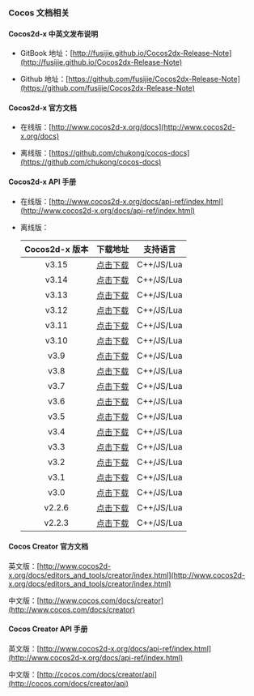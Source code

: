 ### Cocos 文档相关

#### Cocos2d-x 中英文发布说明

* GitBook 地址：[http://fusijie.github.io/Cocos2dx-Release-Note](http://fusijie.github.io/Cocos2dx-Release-Note)

* Github 地址：[https://github.com/fusijie/Cocos2dx-Release-Note](https://github.com/fusijie/Cocos2dx-Release-Note)

#### Cocos2d-x 官方文档

* 在线版：[http://www.cocos2d-x.org/docs](http://www.cocos2d-x.org/docs)

* 离线版：[https://github.com/chukong/cocos-docs](https://github.com/chukong/cocos-docs)

#### Cocos2d-x API 手册

* 在线版：[http://www.cocos2d-x.org/docs/api-ref/index.html](http://www.cocos2d-x.org/docs/api-ref/index.html)

* 离线版：
	
	| Cocos2d-x 版本 | 下载地址 | 支持语言 |
	|:---:|:---:|:---:|
	|v3.15		|[点击下载](https://pan.baidu.com/s/1gfimQxP) | C++/JS/Lua |
	|v3.14		|[点击下载](https://pan.baidu.com/s/1jHVV1dG) | C++/JS/Lua |
	|v3.13		|[点击下载](https://pan.baidu.com/s/1boJs9zx) | C++/JS/Lua |
	|v3.12		|[点击下载](https://pan.baidu.com/s/1dEI82UP) | C++/JS/Lua |
	|v3.11		|[点击下载](https://pan.baidu.com/s/1nvp2iz3) | C++/JS/Lua |
	|v3.10		|[点击下载](https://pan.baidu.com/s/1kUfpCmr) | C++/JS/Lua |
	|v3.9		|[点击下载](https://pan.baidu.com/s/1eQRSDH4) | C++/JS/Lua |
	|v3.8		|[点击下载](https://pan.baidu.com/s/1hqXUhdq) | C++/JS/Lua |
	|v3.7		|[点击下载](https://pan.baidu.com/s/1kUuiUJt) | C++/JS/Lua |
	|v3.6		|[点击下载](https://pan.baidu.com/s/1eQEQKrK) | C++/JS/Lua |
	|v3.5		|[点击下载](https://pan.baidu.com/s/1eQjbJ0Y) | C++/JS/Lua |
	|v3.4		|[点击下载](https://pan.baidu.com/s/1kTh3VJT) | C++/JS/Lua |
	|v3.3		|[点击下载](https://pan.baidu.com/s/1qW2WA1A) | C++/JS/Lua |
	|v3.2		|[点击下载](https://pan.baidu.com/s/1kT3ODJx) | C++/JS/Lua |
	|v3.1		|[点击下载](https://pan.baidu.com/s/1bn0Hevt) | C++/JS/Lua |
	|v3.0		|[点击下载](https://pan.baidu.com/s/1gdYBU6n) | C++/JS/Lua |
	|v2.2.6	|[点击下载](https://pan.baidu.com/s/1pJJnFwZ) | C++/JS/Lua |
	|v2.2.3	|[点击下载](https://pan.baidu.com/s/1pKhOXcR) | C++/JS/Lua |

#### Cocos Creator 官方文档

英文版：[http://www.cocos2d-x.org/docs/editors_and_tools/creator/index.html](http://www.cocos2d-x.org/docs/editors_and_tools/creator/index.html)

中文版：[http://www.cocos.com/docs/creator](http://www.cocos.com/docs/creator)

#### Cocos Creator API 手册

英文版：[http://www.cocos2d-x.org/docs/api-ref/index.html](http://www.cocos2d-x.org/docs/api-ref/index.html)

中文版：[http://cocos.com/docs/creator/api](http://cocos.com/docs/creator/api)

